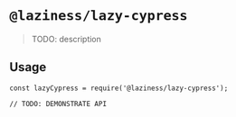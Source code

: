 # `@laziness/lazy-cypress`

> TODO: description

## Usage

```
const lazyCypress = require('@laziness/lazy-cypress');

// TODO: DEMONSTRATE API
```
